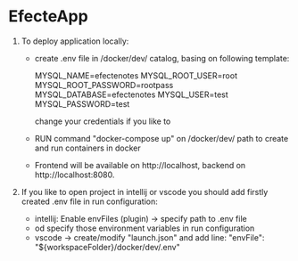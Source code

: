 # EfecteApp
1. To deploy application locally:
    - create .env file in /docker/dev/ catalog, basing on following template:

        MYSQL_NAME=efectenotes
        MYSQL_ROOT_USER=root
        MYSQL_ROOT_PASSWORD=rootpass
        MYSQL_DATABASE=efectenotes
        MYSQL_USER=test
        MYSQL_PASSWORD=test

        change your credentials if you like to

    - RUN command "docker-compose up" on /docker/dev/ path to create and run containers in docker
    - Frontend will be available on http://localhost, backend on http://localhost:8080.
    

2. If you like to open project in intellij or vscode you should add firstly created .env file in run configuration:
    - intellij: Enable envFiles (plugin) -> specify path to .env file
    - od specify those environment variables in run configuration
    - vscode -> create/modify "launch.json" and add line:
       "envFile": "${workspaceFolder}/docker/dev/.env"

